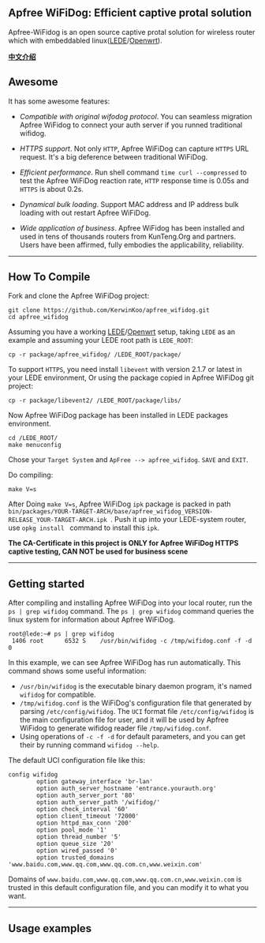 ## Apfree WiFiDog: Efficient captive protal solution

Apfree-WiFidog is an open source captive protal solution for wireless router which with embeddabled linux([LEDE](https://github.com/lede-project/source)/[Openwrt](https://github.com/openwrt/openwrt)). 


**[中文介绍](https://github.com/KerwinKoo/apfree_wifidog/blob/master/README_CH.md)**

## Awesome

It has some awesome features:

* *Compatible with original wifodog protocol*. You can seamless migration Apfree WiFidog to connect your auth server if you runned traditional wifidog.

* *HTTPS support*. Not only `HTTP`, Apfree WiFiDog can capture `HTTPS` URL request. It's a big deference between traditional WiFiDog.

* *Efficient performance*. Run shell command `time curl --compressed` to test the Apfree WiFiDog reaction rate, `HTTP` response time is 0.05s and `HTTPS` is about 0.2s.

* *Dynamical bulk loading*. Support MAC address and IP address bulk loading with out restart Apfree WiFiDog.

* *Wide application of business*. Apfree WiFidog has been installed and used in tens of thousands routers from KunTeng.Org and partners. Users have been affirmed, fully embodies the applicability, reliability.


----

## How To Compile

Fork and clone the Apfree WiFiDog project:

    git clone https://github.com/KerwinKoo/apfree_wifidog.git 
	cd apfree_wifidog

Assuming you have a working [LEDE](https://github.com/lede-project/source)/[Openwrt](https://github.com/openwrt/openwrt) setup, taking `LEDE` as an example and assuming your LEDE root path is `LEDE_ROOT`:

	cp -r package/apfree_wifidog/ /LEDE_ROOT/package/

To support `HTTPS`, you need install `libevent` with version 2.1.7 or latest in your LEDE environment, Or using the package copied in Apfree WiFiDog git project:

    cp -r package/libevent2/ /LEDE_ROOT/package/libs/

Now Apfree WiFiDog package has been installed in LEDE packages environment.

    cd /LEDE_ROOT/
	make menuconfig

Chose your `Target System` and `ApFree --> apfree_wifidog`. `SAVE` and `EXIT`.

Do compiling:

```
make V=s
```

After Doing `make V=s`, Apfree WiFiDog `ipk` package is packed in path `bin/packages/YOUR-TARGET-ARCH/base/apfree_wifidog_VERSION-RELEASE_YOUR-TARGET-ARCH.ipk `. Push it up into your LEDE-system router, use `opkg install ` command to install this `ipk`.


**The CA-Certificate in this project is ONLY for Apfree WiFiDog HTTPS captive testing, CAN NOT be used for business scene**


--------

## Getting started

After compiling and installing Apfree WiFiDog into your local router, run the `ps | grep wifidog` command. The `ps | grep wifidog` command queries the linux system for information about Apfree WiFiDog.

```
root@lede:~# ps | grep wifidog
 1406 root      6532 S    /usr/bin/wifidog -c /tmp/wifidog.conf -f -d 0
```

In this example, we can see Apfree WiFiDog has run automatically. This command shows some useful information:

* `/usr/bin/wifidog` is the executable binary daemon program, it's named `wifidog` for compatible.
* `/tmp/wifidog.conf` is the WiFiDog's configuration file that generated by parsing `/etc/config/wifidog`. The `UCI` format file `/etc/config/wifidog` is the main configuration file for user, and it will be used by Apfree WiFidog to generate wifidog reader file `/tmp/wifidog.conf`.
* Using operations of `-c -f -d` for default parameters, and you can get their by running command `wifidog --help`.


The default UCI configuration file like this:

```
config wifidog
        option gateway_interface 'br-lan'
        option auth_server_hostname 'entrance.yourauth.org'
        option auth_server_port '80'
        option auth_server_path '/wifidog/'
        option check_interval '60'
        option client_timeout '72000'
        option httpd_max_conn '200'
        option pool_mode '1'
        option thread_number '5'
        option queue_size '20'
        option wired_passed '0'
        option trusted_domains 'www.baidu.com,www.qq.com,www.qq.com.cn,www.weixin.com'
```

Domains of `www.baidu.com,www.qq.com,www.qq.com.cn,www.weixin.com` is trusted in this default configuration file, and you can modify it to what you want.


-----


## Usage examples

